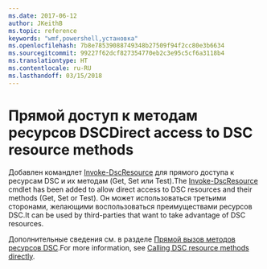 ```yaml
---
ms.date: 2017-06-12
author: JKeithB
ms.topic: reference
keywords: "wmf,powershell,установка"
ms.openlocfilehash: 7b8e78539088749348b27509f94f2cc80e3b6634
ms.sourcegitcommit: 99227f62dcf827354770eb2c3e95c5cf6a3118b4
ms.translationtype: HT
ms.contentlocale: ru-RU
ms.lasthandoff: 03/15/2018
---
```

# <a name="direct-access-to-dsc-resource-methods"></a><span data-ttu-id="f803c-102">Прямой доступ к методам ресурсов DSC</span><span class="sxs-lookup"><span data-stu-id="f803c-102">Direct access to DSC resource methods</span></span>


<span data-ttu-id="f803c-103">Добавлен командлет [Invoke-DscResource](https://technet.microsoft.com/library/mt517869.aspx) для прямого доступа к ресурсам DSC и их методам (Get, Set или Test).</span><span class="sxs-lookup"><span data-stu-id="f803c-103">The [Invoke-DscResource](https://technet.microsoft.com/library/mt517869.aspx) cmdlet has been added to allow direct access to DSC resources and their methods (Get, Set or Test).</span></span> <span data-ttu-id="f803c-104">Он может использоваться третьими сторонами, желающими воспользоваться преимуществами ресурсов DSC.</span><span class="sxs-lookup"><span data-stu-id="f803c-104">It can be used by third-parties that want to take advantage of DSC resources.</span></span>

<span data-ttu-id="f803c-105">Дополнительные сведения см. в разделе [Прямой вызов методов ресурсов DSC](https://msdn.microsoft.com/powershell/dsc/directcallresource).</span><span class="sxs-lookup"><span data-stu-id="f803c-105">For more information, see [Calling DSC resource methods directly](https://msdn.microsoft.com/powershell/dsc/directcallresource).</span></span>

